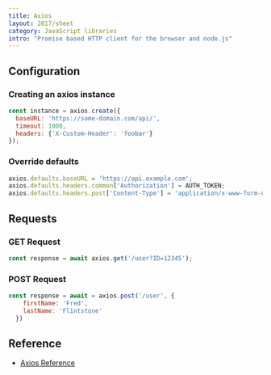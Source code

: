 ```yaml
---
title: Axios
layout: 2017/sheet
category: JavaScript libraries
intro: "Promise based HTTP client for the browser and node.js"
---
```


## Configuration

### Creating an axios instance

```js
const instance = axios.create({
  baseURL: 'https://some-domain.com/api/',
  timeout: 1000,
  headers: {'X-Custom-Header': 'foobar'}
});
```

### Override defaults

```js
axios.defaults.baseURL = 'https://api.example.com';
axios.defaults.headers.common['Authorization'] = AUTH_TOKEN;
axios.defaults.headers.post['Content-Type'] = 'application/x-www-form-urlencoded';
```

## Requests

### GET Request

```js
const response = await axios.get('/user?ID=12345');
  ```

### POST Request

```js
const response = await = axios.post('/user', {
    firstName: 'Fred',
    lastName: 'Flintstone'
  })
```

## Reference

* [Axios Reference](https://github.com/axios/axios)